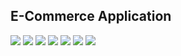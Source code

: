 <h2>E-Commerce Application</h2>
<img src ="https://github.com/GarimaJaiswal12/E-Commerce-Application/assets/122000586/1159a5bd-3a24-4a55-a9d3-b3bb8b91eeb0">
<img src ="https://github.com/GarimaJaiswal12/E-Commerce-Application/assets/122000586/28a3f471-13a9-49e8-87a9-78985037fec6">
<img src= "https://github.com/GarimaJaiswal12/E-Commerce-Application/assets/122000586/dc8c29a5-268a-4950-927a-c60cebe0ad51">
<img src= "https://github.com/GarimaJaiswal12/E-Commerce-Application/assets/122000586/30aa1054-e91e-4e86-9355-bb2163fd792f">
<img src= "https://github.com/GarimaJaiswal12/E-Commerce-Application/assets/122000586/fd73d3db-8bc6-42c2-bb55-a4ac46e68fc7">
<img src="https://github.com/GarimaJaiswal12/E-Commerce-Application/assets/122000586/c6f1c140-b360-4250-834d-9ff746d41d17">
<img src="https://github.com/GarimaJaiswal12/E-Commerce-Application/assets/122000586/eef3b32d-4b15-4ec5-8f94-ee78f3a80f5e">
